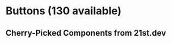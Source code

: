 # Buttons (130 available)

## Cherry-Picked Components from 21st.dev

<!-- Add your selected button components here -->

